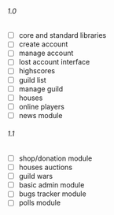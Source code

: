 ###### 1.0
- [ ] core and standard libraries
- [ ] create account
- [ ] manage account
- [ ] lost account interface
- [ ] highscores
- [ ] guild list
- [ ] manage guild
- [ ] houses
- [ ] online players 
- [ ] news module

###### 1.1
- [ ] shop/donation module
- [ ] houses auctions
- [ ] guild wars
- [ ] basic admin module
- [ ] bugs tracker module
- [ ] polls module